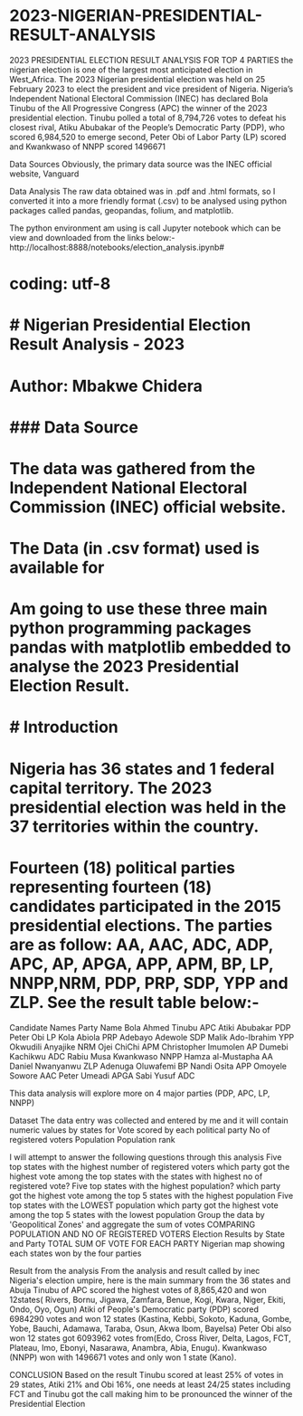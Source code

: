 # 2023-NIGERIAN-PRESIDENTIAL-RESULT-ANALYSIS
2023 PRESIDENTIAL ELECTION RESULT ANALYSIS FOR TOP 4 PARTIES 
the nigerian election is one of the largest most anticipated election in West_Africa. The 2023 Nigerian presidential election was held on 25 February 2023 to elect the president and vice president of Nigeria.
Nigeria’s Independent National Electoral Commission (INEC) has declared Bola Tinubu of the All Progressive Congress (APC) the winner of the 2023 presidential election. Tinubu polled a total of 8,794,726 votes to defeat his closest rival, Atiku Abubakar of the People’s Democratic Party (PDP), who scored 6,984,520 to emerge second, Peter Obi of Labor Party 
(LP) scored  and Kwankwaso of NNPP scored 1496671

Data Sources
Obviously, the primary data source was the INEC official website, Vanguard 

Data Analysis
The raw data obtained was in .pdf and .html formats, so I converted it into a more friendly format (.csv) to be analysed using python packages called pandas, geopandas, folium, and matplotlib.

The python environment am using is call Jupyter notebook which can be view and downloaded from the links below:-
http://localhost:8888/notebooks/election_analysis.ipynb#

# coding: utf-8


# # Nigerian Presidential Election Result Analysis - 2023
# 
# Author: Mbakwe Chidera




# ### Data Source
# The data was gathered from the Independent National Electoral Commission (INEC) official website.
# 
# The Data (in .csv format) used is available for 
# 
# Am going to use these three main python programming packages pandas with matplotlib embedded to analyse the 2023 Presidential Election Result.











# # Introduction
# Nigeria has 36 states and 1 federal capital territory. The 2023 presidential election was held in the 37 territories within the country.
# 
# Fourteen (18) political parties representing fourteen (18) candidates participated in the 2015 presidential elections. The parties are as follow: AA, AAC, ADC, ADP, APC, AP, APGA, APP, APM, BP, LP, NNPP,NRM, PDP, PRP, SDP, YPP and ZLP. See the result table below:-


Candidate Names
Party Name
Bola Ahmed Tinubu
APC
Atiki Abubakar
PDP
Peter Obi
LP
Kola Abiola
PRP
Adebayo Adewole
SDP
Malik Ado-Ibrahim
YPP
Okwudili Anyajike
NRM
Ojei ChiChi
APM
Christopher Imumolen
AP
Dumebi Kachikwu
ADC
Rabiu Musa Kwankwaso 
NNPP
Hamza al-Mustapha
AA
Daniel Nwanyanwu
ZLP
Adenuga Oluwafemi
BP
Nandi Osita
APP
Omoyele Sowore
AAC
Peter Umeadi
APGA
Sabi Yusuf
ADC

This data analysis will explore more on 4 major parties (PDP, APC, LP, NNPP) 

Dataset
The data entry was collected and entered by me and it will contain numeric values by states for
Vote scored by each political party
No of registered voters
Population
Population rank

I will attempt to answer the following questions through this analysis
Five top states with the highest number of registered voters
which party got the highest vote among the top states with the states with highest no of registered vote?
Five top states with the highest population?
which party got the highest vote among the top 5 states with the highest population
Five top states with the LOWEST population
which party got the highest vote among the top 5 states with the lowest population
Group the data by 'Geopolitical Zones' and aggregate the sum of votes
COMPARING POPULATION AND NO OF REGISTERED VOTERS
Election Results by State and Party
TOTAL SUM OF VOTE FOR EACH PARTY
Nigerian map showing each states won by the four parties


Result from the analysis
From the analysis and result called by inec Nigeria's election umpire, here is the main summary from the 36 states and Abuja
Tinubu of APC scored the highest votes of 8,865,420 and won 12states( Rivers, Bornu, Jigawa, Zamfara, Benue, Kogi, Kwara, Niger, Ekiti, Ondo, Oyo, Ogun)
Atiki of People's Democratic party (PDP) scored 6984290 votes and won 12 states (Kastina, Kebbi, Sokoto, Kaduna, Gombe, Yobe, Bauchi, Adamawa, Taraba, Osun, Akwa Ibom, Bayelsa)
Peter Obi also won 12 states got 6093962 votes from(Edo, Cross River, Delta, Lagos, FCT, Plateau, Imo, Ebonyi, Nasarawa, Anambra, Abia, Enugu).
Kwankwaso (NNPP) won with 1496671 votes and only won 1 state (Kano).

CONCLUSION
Based on the result Tinubu scored at least 25% of votes in 29 states, Atiki 21% and Obi 16%, one needs at least 24/25 states including FCT and Tinubu got the call making him to be pronounced the winner of the Presidential Election

